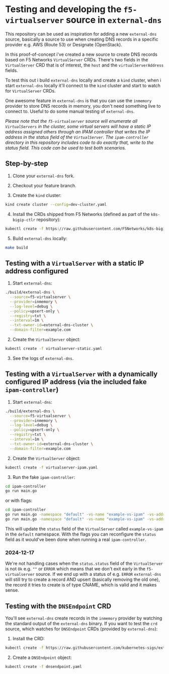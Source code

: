 # Testing and developing the `f5-virtualserver` source in `external-dns`

This repository can be used as inspiration for adding a new `external-dns` source, basically a source to use when creating DNS records in a specific provider e.g. AWS (Route 53) or Designate (OpenStack).

In this proof-of-concept i've created a new source to create DNS records based on F5 Networks `VirtualServer` CRDs. There's two fields in the `VirtualServer` CRD that is of interest, the `host` and the `virtualServerAddress` fields.

To test this out i build `external-dns` locally and create a `kind` cluster, when i start `external-dns` locally it'll connect to the `kind` cluster and start to watch for `VirtualServer` CRDs.

One awesome feature in `external-dns` is that you can use the `inmemory` provider to store DNS records in memory, you don't need something live to connect to. Useful to do some manual testing of `external-dns`.

_Please note that the `f5-virtualserver` source will enumerate all `VirtualServers` in the cluster, some virtual servers will have a static IP address assigned others through an IPAM controller that writes the IP address in the status field of the `VirtualServer`. The `ipam-controller` directory in this repository includes code to do exactly that, write to the status field. This code can be used to test both scenarios._

## Step-by-step

1. Clone your `external-dns` fork.

2. Checkout your feature branch.

3. Create the `kind` cluster:

```bash
kind create cluster --config=dev-cluster.yaml
```

4. Install the CRDs shipped from F5 Networks (defined as part of the `k8s-bigip-ctlr` repository):

```bash
kubectl create -f https://raw.githubusercontent.com/F5Networks/k8s-bigip-ctlr/refs/heads/master/docs/cis-20.x/config_examples/customResourceDefinitions/stable/customresourcedefinitions.yml
```

5. Build `external-dns` locally:

```bash
make build
```

## Testing with a `VirtualServer` with a static IP address configured

1. Start `external-dns`:

```bash
./build/external-dns \
  --source=f5-virtualserver \
  --provider=inmemory \
  --log-level=debug \
  --policy=upsert-only \
  --registry=txt \
  --interval=1m \
  --txt-owner-id=external-dns-cluster \
  --domain-filter=example.com
```

2. Create the `VirtualServer` object:

```bash
kubectl create -f virtualserver-static.yaml
```

3. See the logs of `external-dns`.

## Testing with a `VirtualServer` with a dynamically configured IP address (via the included fake `ipam-controller`)

1. Start `external-dns`:

```bash
./build/external-dns \
  --source=f5-virtualserver \
  --provider=inmemory \
  --log-level=debug \
  --policy=upsert-only \
  --registry=txt \
  --interval=1m \
  --txt-owner-id=external-dns-cluster \
  --domain-filter=example.com
```

2. Create the `VirtualServer` object:

```bash
kubectl create -f virtualserver-ipam.yaml
```

3. Run the fake `ipam-controller`:

```bash
cd ipam-controller
go run main.go
```

or with flags:

```bash
cd ipam-controller
go run main.go -namespace "default" -vs-name "example-vs-ipam" -vs-address "192.168.1.101" -status "Ok"
go run main.go -namespace "default" -vs-name "example-vs-ipam" -vs-address "" -status "Error"
```

This will update the `status` field of the `VirtualServer` called `example-vs-ipam` in the `default` namespace. With the flags you can reconfigure the `status` field as it would've been done when running a real `ipam-controller`.

### 2024-12-17

We're not handling cases when the `status.status` field of the `VirtualServer` is not `Ok` e.g. `""` or `ERROR` which means that we don't exit early in the `f5-virtualserver` source. If we end up with a status of e.g. `ERROR` `external-dns` will still try to create a record AND upsert (basically removing the old one), the record it tries to create is of type CNAME, which is valid and it makes sense.

## Testing with the `DNSEndpoint` CRD

You'll see `external-dns` create records in the `inmemory` provider by watching the standard output of the `external-dns` binary. If you want to test the `crd` source, which watches for `DNSEndpoint` CRDs (provided by `external-dns`):

1. Install the CRD:

```bash
kubectl create -f https://raw.githubusercontent.com/kubernetes-sigs/external-dns/master/docs/contributing/crd-source/crd-manifest.yaml
```

2. Create a `DNSEndpoint` object:

```bash
kubectl create -f dnsendpoint.yaml
```
